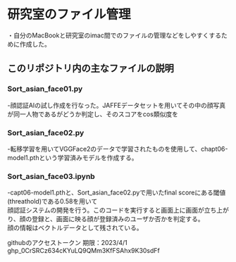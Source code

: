 # 研究室のファイル管理
・自分のMacBookと研究室のimac間でのファイルの管理などをしやすくするために作成した。

## このリポジトリ内の主なファイルの説明
### Sort_asian_face01.py
-顔認証AIの試し作成を行なった。JAFFEデータセットを用いてその中の顔写真が同一人物であるがどうか判定し、そのスコアをcos類似度を
### Sort_asian_face02.py
-転移学習を用いてVGGFace2のデータで学習されたものを使用して、chapt06-model1.pthという学習済みモデルを作成する。
### Sort_asian_face03.ipynb
-capt06-model1.pthと、Sort_asian_face02.pyで用いたfinal scoreにある閾値(threathold)である0.58を用いて  
顔認証システムの開発を行う。このコードを実行すると画面上に画面が立ち上がり、顔の登録と、画面に映る顔が登録済みのユーザか否かを判定する。  
顔の情報はベクトルデータとして残されている。

githubのアクセストークン 期限：2023/4/1 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